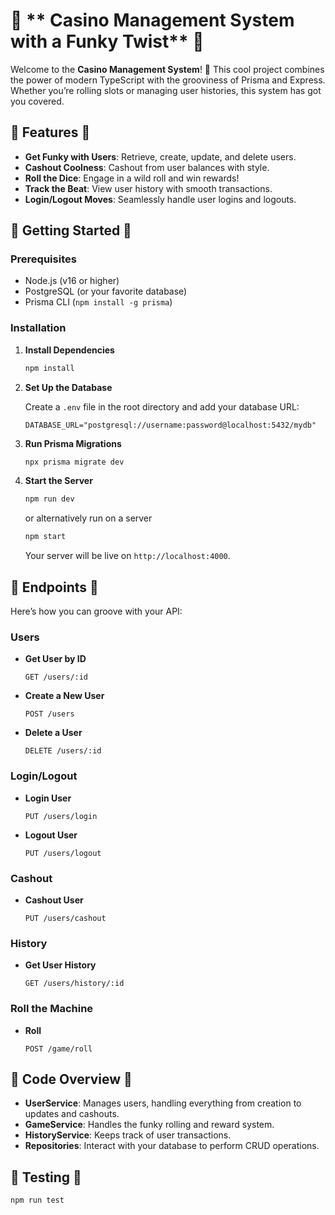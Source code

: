 

# 🎉 ** Casino Management System with a Funky Twist** 🎉

Welcome to the **Casino Management System**! 🎸 This cool project combines the power of modern TypeScript with the grooviness of Prisma and Express. Whether you’re rolling slots or managing user histories, this system has got you covered.

## 🌟 **Features** 🌟

- **Get Funky with Users**: Retrieve, create, update, and delete users.
- **Cashout Coolness**: Cashout from user balances with style.
- **Roll the Dice**: Engage in a wild roll and win rewards!
- **Track the Beat**: View user history with smooth transactions.
- **Login/Logout Moves**: Seamlessly handle user logins and logouts.

## 🚀 **Getting Started** 🚀

### Prerequisites

- Node.js (v16 or higher)
- PostgreSQL (or your favorite database)
- Prisma CLI (`npm install -g prisma`)

### Installation


1. **Install Dependencies**

   ```bash
   npm install
   ```

2. **Set Up the Database**

   Create a `.env` file in the root directory and add your database URL:

   ```env
   DATABASE_URL="postgresql://username:password@localhost:5432/mydb"
   ```

3. **Run Prisma Migrations**

   ```bash
   npx prisma migrate dev
   ```

4. **Start the Server**

   ```bash
   npm run dev
   ```

   or alternatively run on a server
   

    ```bash
   npm start
   ```
    

   Your server will be live on `http://localhost:4000`.

## 🎸 **Endpoints** 🎸

Here’s how you can groove with your API:

### **Users**


- **Get User by ID**

  ```http
  GET /users/:id
  ```

- **Create a New User**

  ```http
  POST /users
  ```

- **Delete a User**

  ```http
  DELETE /users/:id
  ```

### **Login/Logout**

- **Login User**

  ```http
  PUT /users/login
  ```

- **Logout User**

  ```http
  PUT /users/logout
  ```

### **Cashout**

- **Cashout User**

  ```http
  PUT /users/cashout
  ```

### **History**

- **Get User History**

  ```http
  GET /users/history/:id
  ```

### **Roll the Machine**

- **Roll**

  ```http
  POST /game/roll
  ```

## 🎨 **Code Overview** 🎨

- **UserService**: Manages users, handling everything from creation to updates and cashouts.
- **GameService**: Handles the funky rolling and reward system.
- **HistoryService**: Keeps track of user transactions.
- **Repositories**: Interact with your database to perform CRUD operations.


## 🎨 **Testing** 🎨

  ```bash
  npm run test
  ```
